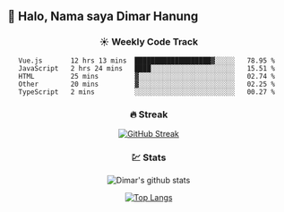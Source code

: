 ## 👋 Halo, Nama saya **Dimar Hanung**

<center>

### :sunny: Weekly Code Track
<!--START_SECTION:waka-->
```text
Vue.js       12 hrs 13 mins  ███████████████████▓░░░░░   78.95 % 
JavaScript   2 hrs 24 mins   ████░░░░░░░░░░░░░░░░░░░░░   15.51 % 
HTML         25 mins         ▓░░░░░░░░░░░░░░░░░░░░░░░░   02.74 % 
Other        20 mins         ▓░░░░░░░░░░░░░░░░░░░░░░░░   02.25 % 
TypeScript   2 mins          ░░░░░░░░░░░░░░░░░░░░░░░░░   00.27 % 
```
<!--END_SECTION:waka-->

### :fire: Streak

[![GitHub Streak](http://github-readme-streak-stats.herokuapp.com?user=dimar-hanung)](https://git.io/streak-stats)

### :chart: Stats

![Dimar's github stats](https://github-readme-stats.vercel.app/api?username=dimar-hanung&show_icons=true&theme=vue)

[![Top Langs](https://github-readme-stats.vercel.app/api/top-langs/?username=dimar-hanung)](#)

</center>
